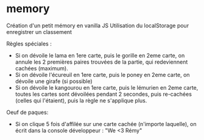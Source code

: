# memory

Création d'un petit mémory en vanilla JS
Utilisation du localStorage pour enregistrer un classement

Règles spéciales : 
- Si on dévoile le lama en 1ere carte, puis le gorille en 2eme carte, on annule les 2 premières paires trouvées de la partie, qui redeviennent cachées (maximum).
- Si on dévoile l'écureuil en 1ere carte, puis le poney en 2eme carte, on dévoile une girafe (si possible)
- Si on dévoile le kangourou en 1ere carte, puis le lémurien en 2eme carte, toutes les cartes sont dévoilées pendant 2 secondes, puis re-cachées (celles qui l'étaient), puis la règle ne s'applique plus.

Oeuf de paques:
- Si on clique 5 fois d'affilée sur une carte cachée (n'importe laquelle), on écrit dans la console développeur : "We <3 Rémy"
